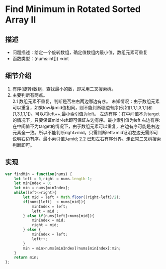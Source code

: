 # Find Minimum in Rotated Sorted Array II
## 描述
- 问题描述：给定一个旋转数组，确定值数组内最小值，数组元素可重复
- 函数类型：(nums:int[]) =>int
## 细节介绍
1. 有序(旋转)数组，查找最小的数，即采用二叉搜索树。
2. 主要判断有两点。</br>
    2.1 数组元素不重复，判断是否左右两边哪边有序。
        未知情况：由于数组元素可以重复，如果low与mid值相同，则不能判断哪边有序(例如[1,1,1,3,1,1]和[1,3,1,1,1])。可以将left++,最小索引值为left。
        左边有序：在中间值不为target的情况下，只要保证mid>left即可保证左边有序。最小索引值为left
        右边有序: 在中间值不为target的情况下，由于数组元素可以重复，右边有序可能是右边元素全一致。所以不能判断right>mid。只需判断left>mid证明左边无需即可说明右边有序。最小索引值为mid;
    2.2 已知左右有序分界。走正常二叉树搜索判断即可。      
## 实现
```javascript
var findMin = function(nums) {
    let left = 0,right = nums.length-1;
    let minIndex = 0;
    let min = nums[minIndex];
    while(left<=right){
        let mid = left + Math.floor((right-left)/2);        
        if(nums[left]  < nums[mid]){
            minIndex = left;
            left = mid ;
        } else if(nums[left]>nums[mid]){
            minIndex = mid;
            right = mid;
        } else {
            minIndex = left;
            left++;
        }
        min = min>nums[minIndex]?nums[minIndex]:min;
    }
    return min;
};
```

